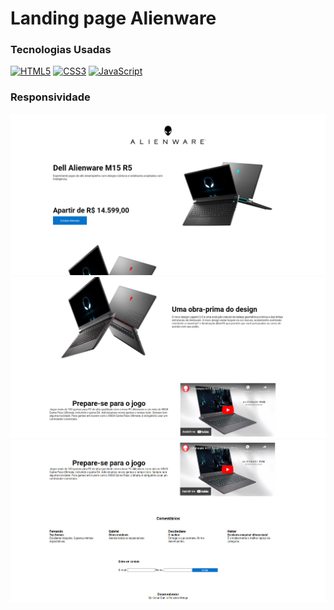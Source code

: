 # Landing page Alienware
### Tecnologias Usadas

<a href="https://developer.mozilla.org/en-US/docs/Glossary/HTML5" target="_blank" rel="noreferrer"><img src="https://raw.githubusercontent.com/danielcranney/readme-generator/main/public/icons/skills/html5-colored.svg" width="36" height="36" alt="HTML5" /></a>
<a href="https://www.w3.org/TR/CSS/#css" target="_blank" rel="noreferrer"><img src="https://raw.githubusercontent.com/danielcranney/readme-generator/main/public/icons/skills/css3-colored.svg" width="36" height="36" alt="CSS3" /></a>
<a href="https://dotnet.microsoft.com/en-us/" target="_blank" rel="noreferrer"><img src="https://raw.githubusercontent.com/danielcranney/readme-generator/main/public/icons/skills/javascript.svg" width="36" height="36" alt="JavaScript" /></a>

### Responsividade 

![logo](https://github.com/CesarDanilo/landing-page-alienware/blob/master/landing%20page%20alienware/img/screenshot-page/page01.png?raw=true)
![logo](https://github.com/CesarDanilo/landing-page-alienware/blob/master/landing%20page%20alienware/img/screenshot-page/page02.png?raw=true)
![logo](https://github.com/CesarDanilo/landing-page-alienware/blob/master/landing%20page%20alienware/img/screenshot-page/page03.png?raw=true)

